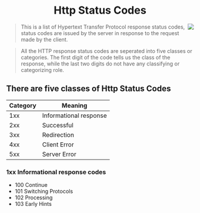 <h1 align="center">Http Status Codes</h1>

[<img src="https://res.cloudinary.com/ngleadersdb/image/upload/h_150/v1584474698/it_huyjrx.png" align="right">](https://github.com/afolorunso/)

> This is a list of Hypertext Transfer Protocol response status codes, status codes are issued by the server in response to the request made by the  client.

> All the  HTTP response status codes are seperated into five classes or categories. The first digit of the code tells us the class of the response, while the last two digits do not have any classifying or categorizing role.

## There are five classes of Http Status Codes
| Category | Meaning |
| --- | --- |
| 1xx | Informational response |
| 2xx  | Successful |
| 3xx  | Redirection |
| 4xx  | Client Error |
| 5xx  | Server Error |


### 1xx Informational response codes

* 100 Continue
* 101 Switching Protocols
* 102 Processing 
* 103 Early Hints